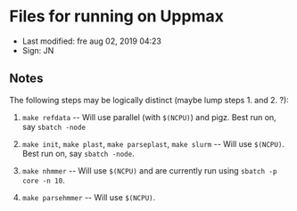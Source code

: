 # Files for running on Uppmax

- Last modified: fre aug 02, 2019  04:23
- Sign: JN

## Notes

The following steps may be logically distinct (maybe lump steps 1. and 2. ?):

1. `make refdata` -- Will use parallel (with `$(NCPU)`) and pigz. Best run on, say `sbatch -node`

2. `make init`, `make plast`, `make parseplast`, `make slurm` -- Will use `$(NCPU)`. Best run on, say `sbatch -node`.

3. `make nhmmer` -- Will use `$(NCPU)` and are currently run using `sbatch -p core -n 10`.

4. `make parsehmmer` -- Will use `$(NCPU)`. 


